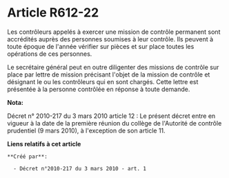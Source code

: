 # Article R612-22

Les contrôleurs appelés à exercer une mission de contrôle permanent sont accrédités auprès des personnes soumises à leur
contrôle. Ils peuvent à toute époque de l'année vérifier sur pièces et sur place toutes les opérations de ces personnes. 

Le secrétaire général peut en outre diligenter des missions de contrôle sur place par lettre de mission précisant l'objet de
la mission de contrôle et désignant le ou les contrôleurs qui en sont chargés. Cette lettre est présentée à la personne
contrôlée en réponse à toute demande.

**Nota:**

Décret n° 2010-217 du 3 mars 2010 article 12 : Le présent décret entre en vigueur à la date de la première réunion du collège
de l'Autorité de contrôle prudentiel (9 mars 2010), à l'exception de son article 11.

**Liens relatifs à cet article**

	**Créé par**:

	  - Décret n°2010-217 du 3 mars 2010 - art. 1
